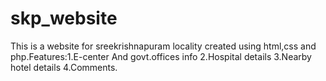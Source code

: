 # skp_website
This is a website for sreekrishnapuram locality created using html,css and php.Features:1.E-center And govt.offices info 2.Hospital details 3.Nearby hotel details 4.Comments.
